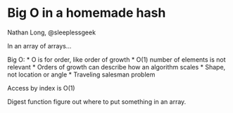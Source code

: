 # Big O in a homemade hash

Nathan Long, @sleeplessgeek

In an array of arrays...

Big O:
    * O is for order, like order of growth
    * O(1) number of elements is not relevant
    * Orders of growth can describe how an algorithm scales
    * Shape, not location or angle
    * Traveling salesman problem

Access by index is O(1)

Digest function figure out where to put something in an array.


